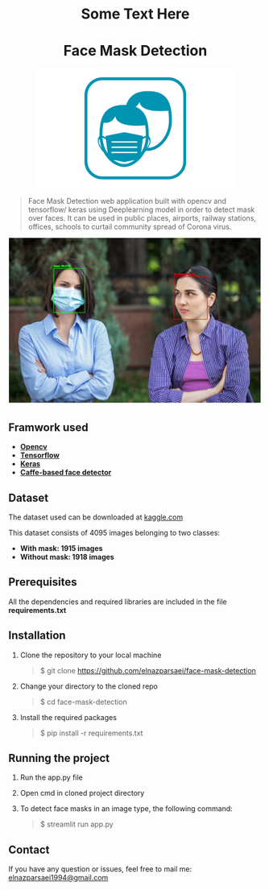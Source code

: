 <p style="text-align:center;">
   <h1 style="text-align: center;">Some Text Here</h1>
</p>
<p align: center">
<h1 style="text-align: center;">Face Mask Detection</h1>
</p>


<p align="center">
<img src="logo/icon2.jpg" alt="face mask detector" width="400" style="border-radius: 10px"/>
</p>


> Face Mask Detection web application built with opencv and tensorflow/     keras using Deeplearning model in order to detect mask over faces.
> It can be used in public places, airports, railway stations, offices, schools to curtail community spread of Corona virus.
> 


<p align = "center">
<img src="images/pic2.jpg" alt="output" width="600" />
</p>


<h2 style="text-align: left;">Framwork used</h2>

 * **[Opencv](https://opencv.org)**
 * **[Tensorflow](https://www.tensorflow.org/)**
 * **[Keras](https://keras.io/)**
 * **[Caffe-based face detector](https://caffe.berkeleyvision.org/)**

<h2 style="text-align: left;">Dataset</h2>

The dataset used can be downloaded at [kaggle.com](https://www.kaggle.com/datasets/aneerbanchakraborty/face-mask-detection-data)

This dataset consists of 4095 images belonging to two classes:
* __With mask: 1915 images__
* __Without mask: 1918 images__

<h2 style="text-align: left;">Prerequisites</h2>

All the dependencies and required libraries are included in the file **requirements.txt**

<h2 style="text-align: left;">Installation</h2>

1. Clone the repository to your local machine
   >$ git clone https://github.com/elnazparsaei/face-mask-detection

2. Change your directory to the cloned repo
   >$ cd face-mask-detection
3. Install the required packages
   >$ pip install -r requirements.txt



<h2 style="text-align: left;">Running the project</h2> 

1. Run the app.py file
2. Open cmd in cloned project directory
   
3. To detect face masks in an image type, the following command:
    >$ streamlit run app.py  


<h2 style="text-align: left;">Contact</h2>

If you have any question or issues, feel free to mail me: [elnazparsaei1994@gmail.com](elnazparsaei1994@gmail.com)
